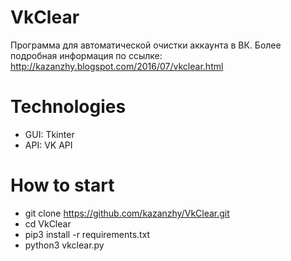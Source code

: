 # VkClear
Программа для автоматической очистки аккаунта в ВК.
Более подробная информация по ссылке: http://kazanzhy.blogspot.com/2016/07/vkclear.html

# Technologies
* GUI: Tkinter
* API: VK API

# How to start
- git clone https://github.com/kazanzhy/VkClear.git
- cd VkClear
- pip3 install -r requirements.txt
- python3 vkclear.py
